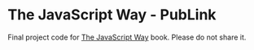 # The JavaScript Way - PubLink

Final project code for [The JavaScript Way](https://github.com/bpesquet/thejsway) book. Please do not share it.
